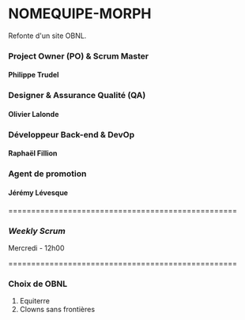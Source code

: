 # NOMEQUIPE-MORPH
Refonte d'un site OBNL.

### **Project Owner (PO) & Scrum Master**
#### Philippe Trudel

### **Designer & Assurance Qualité (QA)**
#### Olivier Lalonde

### **Développeur Back-end & DevOp**
#### Raphaël Fillion

### **Agent de promotion**
#### Jérémy Lévesque
==================================================

### *Weekly Scrum*
Mercredi - 12h00

==================================================

### **Choix de OBNL**
1. Equiterre
2. Clowns sans frontières
